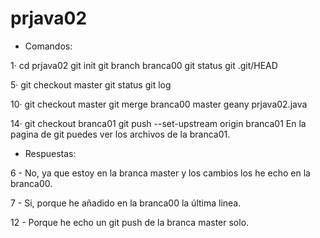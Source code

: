 # prjava02

- Comandos:

1·
cd prjava02
git init
git branch branca00
git status
git .git/HEAD

5·
git checkout master
git status
git log

10·
git checkout master
git merge branca00 master
geany prjava02.java

14·
git checkout branca01
git push --set-upstream origin branca01
En la pagina de git puedes ver los archivos de la branca01.

- Respuestas:

6 - No, ya que estoy en la branca master y los cambios los he echo en la branca00.

7 - Si, porque he añadido en la branca00 la última linea.

12 - Porque he echo un git push de la branca master solo.
